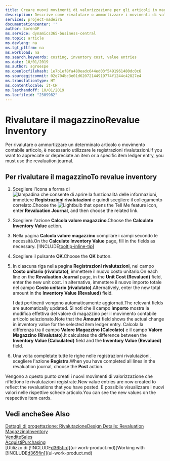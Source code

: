 ```yaml
---
title: Creare nuovi movimenti di valorizzazione per gli articoli in magazzino| Documenti Microsoft
description: Descrive come rivalutare o ammortizzare i movimenti di valorizzazione di uno o più articoli in magazzino registrandone il corrente valore calcolato.
services: project-madeira
documentationcenter: ''
author: SorenGP
ms.service: dynamics365-business-central
ms.topic: article
ms.devlang: na
ms.tgt_pltfrm: na
ms.workload: na
ms.search.keywords: costing, inventory cost, value entries
ms.date: 10/01/2019
ms.author: sgroespe
ms.openlocfilehash: 1e7b1ef8fa480eadc644ed03f5491961480dc0c6
ms.sourcegitcommit: 02e704bc3e01d62072144919774f1244c42827e4
ms.translationtype: HT
ms.contentlocale: it-CH
ms.lasthandoff: 10/01/2019
ms.locfileid: "2309982"
---
```

# <a name="revalue-inventory"></a><span data-ttu-id="b8428-103">Rivalutare il magazzino</span><span class="sxs-lookup"><span data-stu-id="b8428-103">Revalue Inventory</span></span>
<span data-ttu-id="b8428-104">Per rivalutare o ammortizzare un determinato articolo o movimento contabile articolo, è necessario utilizzare le registrazioni rivalutazioni.</span><span class="sxs-lookup"><span data-stu-id="b8428-104">If you want to appreciate or depreciate an item or a specific item ledger entry, you must use the revaluation journal.</span></span>

## <a name="to-revalue-inventory"></a><span data-ttu-id="b8428-105">Per rivalutare il magazzino</span><span class="sxs-lookup"><span data-stu-id="b8428-105">To revalue inventory</span></span>
1. <span data-ttu-id="b8428-106">Scegliere l'icona a forma di ![lampadina che consente di aprire la funzionalità delle informazioni](media/ui-search/search_small.png "Informazioni sull'operazione che si desidera eseguire"), immettere **Registrazioni rivalutazioni** e quindi scegliere il collegamento correlato.</span><span class="sxs-lookup"><span data-stu-id="b8428-106">Choose the ![Lightbulb that opens the Tell Me feature](media/ui-search/search_small.png "Tell me what you want to do") icon, enter **Revaluation Journal**, and then choose the related link.</span></span>
2. <span data-ttu-id="b8428-107">Scegliere l'azione **Calcola valore magazzino**.</span><span class="sxs-lookup"><span data-stu-id="b8428-107">Choose the **Calculate Inventory Value** action.</span></span>
3. <span data-ttu-id="b8428-108">Nella pagina **Calcola valore magazzino** compilare i campi secondo le necessità.</span><span class="sxs-lookup"><span data-stu-id="b8428-108">On the **Calculate Inventory Value** page, fill in the fields as necessary.</span></span> [!INCLUDE[tooltip-inline-tip](includes/tooltip-inline-tip_md.md)]
4. <span data-ttu-id="b8428-109">Scegliere il pulsante **OK**.</span><span class="sxs-lookup"><span data-stu-id="b8428-109">Choose the **OK** button.</span></span>
5. <span data-ttu-id="b8428-110">In ciascuna riga nella pagina **Registrazioni rivalutazioni**, nel campo **Costo unitario (rivalutato)**, immettere il nuovo costo unitario.</span><span class="sxs-lookup"><span data-stu-id="b8428-110">On each line on the **Revaluation Journal** page, in the **Unit Cost (Revalued)** field, enter the new unit cost.</span></span> <span data-ttu-id="b8428-111">In alternativa, immettere il nuovo importo totale nel campo **Costo unitario (rivalutato)**.</span><span class="sxs-lookup"><span data-stu-id="b8428-111">Alternatively, enter the new total amount in the **Inventory Value (Revalued)** field.</span></span>

    <span data-ttu-id="b8428-112">I dati pertinenti vengono automaticamente aggiornati.</span><span class="sxs-lookup"><span data-stu-id="b8428-112">The relevant fields are automatically updated.</span></span> <span data-ttu-id="b8428-113">Si noti che il campo **Importo** mostra la modifica effettiva del valore di magazzino per il movimento contabile articolo selezionato.</span><span class="sxs-lookup"><span data-stu-id="b8428-113">Note that the **Amount** field shows the actual change in inventory value for the selected item ledger entry.</span></span> <span data-ttu-id="b8428-114">Calcola la differenza tra il campo **Valore Magazzino (Calcolato)** e il campo **Valore Magazzino (Rivalutato)**.</span><span class="sxs-lookup"><span data-stu-id="b8428-114">It calculates the difference between the **Inventory Value (Calculated)** field and the **Inventory Value (Revalued)** field.</span></span>
6. <span data-ttu-id="b8428-115">Una volta completate tutte le righe nelle registrazioni rivalutazioni, scegliere l'azione **Registra**.</span><span class="sxs-lookup"><span data-stu-id="b8428-115">When you have completed all lines in the revaluation journal, choose the **Post** action.</span></span>

<span data-ttu-id="b8428-116">Vengono a questo punto creati i nuovi movimenti di valorizzazione che riflettono le rivalutazioni registrate.</span><span class="sxs-lookup"><span data-stu-id="b8428-116">New value entries are now created to reflect the revaluations that you have posted.</span></span> <span data-ttu-id="b8428-117">È possibile visualizzare i nuovi valori nelle rispettive schede articolo.</span><span class="sxs-lookup"><span data-stu-id="b8428-117">You can see the new values on the respective item cards.</span></span>

## <a name="see-also"></a><span data-ttu-id="b8428-118">Vedi anche</span><span class="sxs-lookup"><span data-stu-id="b8428-118">See Also</span></span>
[<span data-ttu-id="b8428-119">Dettagli di progettazione: Rivalutazione</span><span class="sxs-lookup"><span data-stu-id="b8428-119">Design Details: Revaluation</span></span>](design-details-revaluation.md)  
[<span data-ttu-id="b8428-120">Magazzino</span><span class="sxs-lookup"><span data-stu-id="b8428-120">Inventory</span></span>](inventory-manage-inventory.md)  
[<span data-ttu-id="b8428-121">Vendite</span><span class="sxs-lookup"><span data-stu-id="b8428-121">Sales</span></span>](sales-manage-sales.md)  
[<span data-ttu-id="b8428-122">Acquisti</span><span class="sxs-lookup"><span data-stu-id="b8428-122">Purchasing</span></span>](purchasing-manage-purchasing.md)  
<span data-ttu-id="b8428-123">[Utilizzo di [!INCLUDE[d365fin](includes/d365fin_md.md)]](ui-work-product.md)</span><span class="sxs-lookup"><span data-stu-id="b8428-123">[Working with [!INCLUDE[d365fin](includes/d365fin_md.md)]](ui-work-product.md)</span></span>
